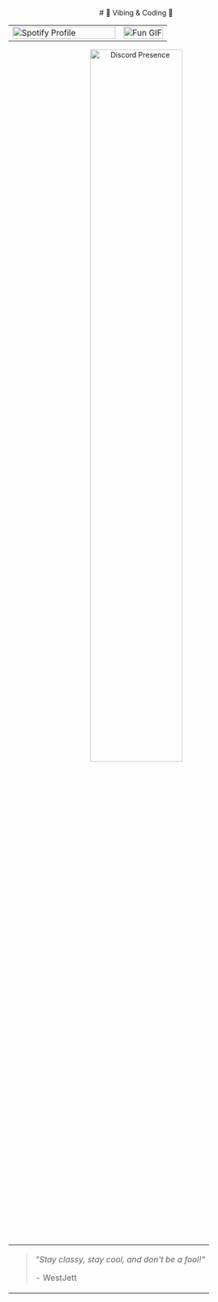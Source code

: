 <div align="center">
# 🎵 Vibing & Coding 🚀
<table>
  <tr>
    <td width="70%">
      <a href="https://open.spotify.com/user/fb73ooo5k3vbhnbarneqgc3sr">
        <img src="https://spotify-github-profile.kittinanx.com/api/view.svg?uid=fb73ooo5k3vbhnbarneqgc3sr&cover_image=true&theme=default&show_offline=true&background_color=000000&interchange=true&bar_color=11ff00&bar_color_cover=false" alt="Spotify Profile" width="100%" />
      </a>
    </td>
    <td width="30%">
      <img src="https://media3.giphy.com/media/11lxCeKo6cHkJy/200w.gif" alt="Fun GIF" width="100%">
    </td>
  </tr>
</table>
<a href="https://discord.com/users/711705576844951552">
  <img src="https://lanyard.cnrad.dev/api/711705576844951552" alt="Discord Presence" width="60%">
</a>
<br>
<table>
  <tr>
    <td>
      <blockquote>
        <p><em>"Stay classy, stay cool, and don't be a fool!"</em></p>
        <footer>- WestJett</footer>
      </blockquote>
    </td>
  </tr>
</table>
</div>
